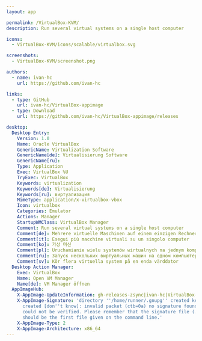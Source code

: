 ```yaml
---
layout: app

permalink: /VirtualBox-KVM/
description: Run several virtual systems on a single host computer

icons:
  - VirtualBox-KVM/icons/scalable/virtualbox.svg

screenshots:
  - VirtualBox-KVM/screenshot.png

authors:
  - name: ivan-hc
    url: https://github.com/ivan-hc

links:
  - type: GitHub
    url: ivan-hc/VirtualBox-appimage
  - type: Download
    url: https://github.com/ivan-hc/VirtualBox-appimage/releases

desktop:
  Desktop Entry:
    Version: 1.0
    Name: Oracle VirtualBox
    GenericName: Virtualization Software
    GenericName[de]: Virtualisierung Software
    GenericName[ru]: 
    Type: Application
    Exec: VirtualBox %U
    TryExec: VirtualBox
    Keywords: virtualization
    Keywords[de]: Virtualisierung
    Keywords[ru]: виртуализация
    MimeType: application/x-virtualbox-vbox
    Icon: virtualbox
    Categories: Emulator
    Actions: Manager
    StartupWMClass: VirtualBox Manager
    Comment: Run several virtual systems on a single host computer
    Comment[de]: Mehrere virtuelle Maschinen auf einem einzigen Rechner ausführen
    Comment[it]: Esegui più macchine virtuali su un singolo computer
    Comment[ko]: 가상 머신
    Comment[pl]: Uruchamianie wielu systemów wirtualnych na jednym komputerze gospodarza
    Comment[ru]: Запуск нескольких виртуальных машин на одном компьютере
    Comment[sv]: Kör flera virtuella system på en enda värddator
  Desktop Action Manager:
    Exec: VirtualBox
    Name: Open VM Manager
    Name[de]: VM Manager öffnen
  AppImageHub:
    X-AppImage-UpdateInformation: gh-releases-zsync|ivan-hc|VirtualBox-appimage|latest|*.AppImage.zsync
    X-AppImage-Signature: 'directory ''/home/runner/.gnupg'' created keybox ''/home/runner/.gnupg/pubring.kbx''
      created [don''t know]: invalid packet (ctb=0a) no signature found the signature
      could not be verified. Please remember that the signature file (.sig or .asc)
      should be the first file given on the command line.'
    X-AppImage-Type: 2
    X-AppImage-Architecture: x86_64
---
```

